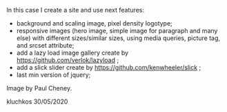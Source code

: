 In this case I create a site and use next features:
- background and scaling image, pixel density logotype;
- responsive images (hero image, simple image for paragraph and many else) with different sizes/similar sizes, using media queries, 
picture tag, and srcset attribute;
- add a lazy load image gallery create by https://github.com/verlok/lazyload ;
- add a slick slider create by https://github.com/kenwheeler/slick ;
- last min version of jquery;


Image by Paul Cheney.


kluchkos 30/05/2020


